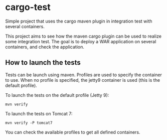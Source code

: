 cargo-test
==========

Simple project that uses the cargo maven plugin in integration test with several containers.

This project aims to see how the maven cargo plugin can be used to realize some integration test. The goal is to
deploy a WAR application on several containers, and check the application.

How to launch the tests
-----------------------

Tests can be launch using maven. Profiles are used to specify the container to use. When no profile is specified,
the jetty9 container is used (this is the default profile).


To launch the tests on the default profile (Jetty 9):

    mvn verify

To launch the tests on Tomcat 7:

    mvn verify -P tomcat7

You can check the available profiles to get all defined containers.
